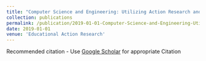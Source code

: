 ```yaml
---
title: "Computer Science and Engineering: Utilizing Action Research and Lesson Study"
collection: publications
permalink: /publication/2019-01-01-Computer-Science-and-Engineering-Utilizing-Action-Research-and-Lesson-Study
date: 2019-01-01
venue: 'Educational Action Research'
---
```

Recommended citation - Use [Google Scholar](https://scholar.google.com/scholar?q=Computer+Science+and+Engineering:+Utilizing+Action+Research+and+Lesson+Study) for appropriate Citation 